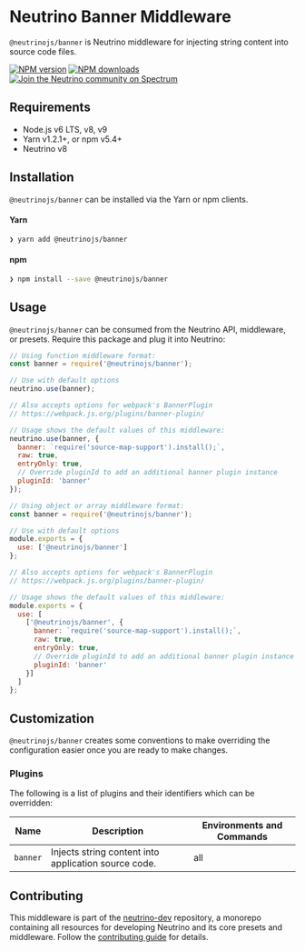 # Neutrino Banner Middleware

`@neutrinojs/banner` is Neutrino middleware for injecting string content into source code files.

[![NPM version][npm-image]][npm-url]
[![NPM downloads][npm-downloads]][npm-url]
[![Join the Neutrino community on Spectrum][spectrum-image]][spectrum-url]

## Requirements

- Node.js v6 LTS, v8, v9
- Yarn v1.2.1+, or npm v5.4+
- Neutrino v8

## Installation

`@neutrinojs/banner` can be installed via the Yarn or npm clients.

#### Yarn

```bash
❯ yarn add @neutrinojs/banner
```

#### npm

```bash
❯ npm install --save @neutrinojs/banner
```

## Usage

`@neutrinojs/banner` can be consumed from the Neutrino API, middleware, or presets. Require this package
and plug it into Neutrino:

```js
// Using function middleware format:
const banner = require('@neutrinojs/banner');

// Use with default options
neutrino.use(banner);

// Also accepts options for webpack's BannerPlugin
// https://webpack.js.org/plugins/banner-plugin/

// Usage shows the default values of this middleware:
neutrino.use(banner, {
  banner: `require('source-map-support').install();`,
  raw: true,
  entryOnly: true,
  // Override pluginId to add an additional banner plugin instance
  pluginId: 'banner'
});
```

```js
// Using object or array middleware format:
const banner = require('@neutrinojs/banner');

// Use with default options
module.exports = {
  use: ['@neutrinojs/banner']
};

// Also accepts options for webpack's BannerPlugin
// https://webpack.js.org/plugins/banner-plugin/

// Usage shows the default values of this middleware:
module.exports = {
  use: [
    ['@neutrinojs/banner', {
      banner: `require('source-map-support').install();`,
      raw: true,
      entryOnly: true,
      // Override pluginId to add an additional banner plugin instance
      pluginId: 'banner'
    }]
  ]
};
```

## Customization

`@neutrinojs/banner` creates some conventions to make overriding the configuration easier once you are ready to
make changes.

### Plugins

The following is a list of plugins and their identifiers which can be overridden:

| Name | Description | Environments and Commands |
| --- | --- | --- |
| `banner` | Injects string content into application source code. | all |

## Contributing

This middleware is part of the [neutrino-dev](https://github.com/mozilla-neutrino/neutrino-dev) repository, a monorepo
containing all resources for developing Neutrino and its core presets and middleware. Follow the
[contributing guide](https://neutrinojs.org/contributing/) for details.

[npm-image]: https://img.shields.io/npm/v/@neutrinojs/banner.svg
[npm-downloads]: https://img.shields.io/npm/dt/@neutrinojs/banner.svg
[npm-url]: https://npmjs.org/package/@neutrinojs/banner
[spectrum-image]: https://withspectrum.github.io/badge/badge.svg
[spectrum-url]: https://spectrum.chat/neutrino
